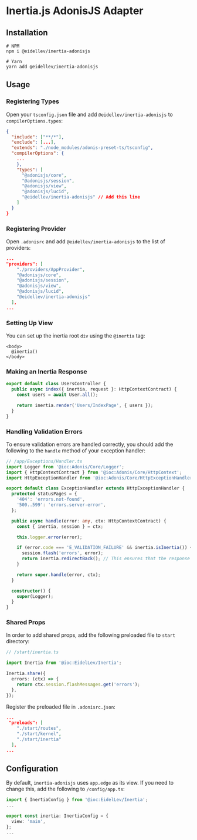 # Inertia.js AdonisJS Adapter

## Installation

```shell
# NPM
npm i @eidellev/inertia-adonisjs

# Yarn
yarn add @eidellev/inertia-adonisjs
```

## Usage

### Registering Types

Open your `tsconfig.json` file and add `@eidellev/inertia-adonisjs` to `compilerOptions.types`:

```json
{
  "include": ["**/*"],
  "exclude": [...],
  "extends": "./node_modules/adonis-preset-ts/tsconfig",
  "compilerOptions": {
    ...
    },
    "types": [
      "@adonisjs/core",
      "@adonisjs/session",
      "@adonisjs/view",
      "@adonisjs/lucid",
      "@eidellev/inertia-adonisjs" // Add this line
    ]
  }
}

```

### Registering Provider

Open `.adonisrc` and add `@eidellev/inertia-adonisjs` to the list of providers:

```json
...
"providers": [
    "./providers/AppProvider",
    "@adonisjs/core",
    "@adonisjs/session",
    "@adonisjs/view",
    "@adonisjs/lucid",
    "@eidellev/inertia-adonisjs"
  ],
...
```

### Setting Up View

You can set up the inertia root `div` using the `@inertia` tag:

```blade
<body>
  @inertia()
</body>
```

### Making an Inertia Response

```typescript
export default class UsersController {
  public async index({ inertia, request }: HttpContextContract) {
    const users = await User.all();

    return inertia.render('Users/IndexPage', { users });
  }
}
```

### Handling Validation Errors

To ensure validation errors are handled correctly, you should add the following to the `handle` method of your exception handler:

```typescript
// /app/Exceptions/Handler.ts
import Logger from '@ioc:Adonis/Core/Logger';
import { HttpContextContract } from '@ioc:Adonis/Core/HttpContext';
import HttpExceptionHandler from '@ioc:Adonis/Core/HttpExceptionHandler';

export default class ExceptionHandler extends HttpExceptionHandler {
  protected statusPages = {
    '404': 'errors.not-found',
    '500..599': 'errors.server-error',
  };

  public async handle(error: any, ctx: HttpContextContract) {
    const { inertia, session } = ctx;

    this.logger.error(error);

    if (error.code === 'E_VALIDATION_FAILURE' && inertia.isInertia()) {
      session.flash('errors', error);
      return inertia.redirectBack(); // This ensures that the response has the correct HTTP code
    }

    return super.handle(error, ctx);
  }

  constructor() {
    super(Logger);
  }
}
```

### Shared Props

In order to add shared props, add the following preloaded file to `start` directory:

```typescript
// /start/inertia.ts

import Inertia from '@ioc:EidelLev/Inertia';

Inertia.share({
  errors: (ctx) => {
    return ctx.session.flashMessages.get('errors');
  },
});
```

Register the preloaded file in `.adonisrc.json`:

```json
...
 "preloads": [
    "./start/routes",
    "./start/kernel",
    "./start/inertia"
  ],
...
```

## Configuration

By default, `inertia-adonisjs` uses `app.edge` as its view. If you need to change this, add the following to `/config/app.ts`:

```typescript
import { InertiaConfig } from '@ioc:EidelLev/Inertia';
...

export const inertia: InertiaConfig = {
  view: 'main',
};
...
```
